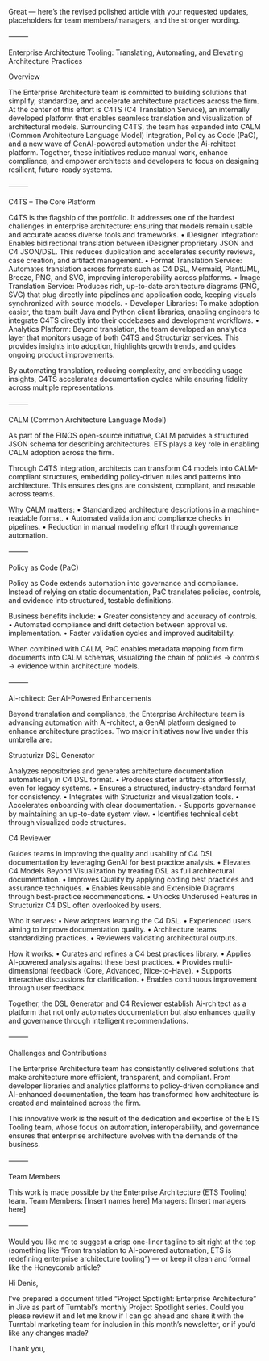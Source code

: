 Great — here’s the revised polished article with your requested updates, placeholders for team members/managers, and the stronger wording.

⸻

Enterprise Architecture Tooling: Translating, Automating, and Elevating Architecture Practices

Overview

The Enterprise Architecture team is committed to building solutions that simplify, standardize, and accelerate architecture practices across the firm. At the center of this effort is C4TS (C4 Translation Service), an internally developed platform that enables seamless translation and visualization of architectural models. Surrounding C4TS, the team has expanded into CALM (Common Architecture Language Model) integration, Policy as Code (PaC), and a new wave of GenAI-powered automation under the Ai-rchitect platform. Together, these initiatives reduce manual work, enhance compliance, and empower architects and developers to focus on designing resilient, future-ready systems.

⸻

C4TS – The Core Platform

C4TS is the flagship of the portfolio. It addresses one of the hardest challenges in enterprise architecture: ensuring that models remain usable and accurate across diverse tools and frameworks.
	•	iDesigner Integration: Enables bidirectional translation between iDesigner proprietary JSON and C4 JSON/DSL. This reduces duplication and accelerates security reviews, case creation, and artifact management.
	•	Format Translation Service: Automates translation across formats such as C4 DSL, Mermaid, PlantUML, Breeze, PNG, and SVG, improving interoperability across platforms.
	•	Image Translation Service: Produces rich, up-to-date architecture diagrams (PNG, SVG) that plug directly into pipelines and application code, keeping visuals synchronized with source models.
	•	Developer Libraries: To make adoption easier, the team built Java and Python client libraries, enabling engineers to integrate C4TS directly into their codebases and development workflows.
	•	Analytics Platform: Beyond translation, the team developed an analytics layer that monitors usage of both C4TS and Structurizr services. This provides insights into adoption, highlights growth trends, and guides ongoing product improvements.

By automating translation, reducing complexity, and embedding usage insights, C4TS accelerates documentation cycles while ensuring fidelity across multiple representations.

⸻

CALM (Common Architecture Language Model)

As part of the FINOS open-source initiative, CALM provides a structured JSON schema for describing architectures. ETS plays a key role in enabling CALM adoption across the firm.

Through C4TS integration, architects can transform C4 models into CALM-compliant structures, embedding policy-driven rules and patterns into architecture. This ensures designs are consistent, compliant, and reusable across teams.

Why CALM matters:
	•	Standardized architecture descriptions in a machine-readable format.
	•	Automated validation and compliance checks in pipelines.
	•	Reduction in manual modeling effort through governance automation.

⸻

Policy as Code (PaC)

Policy as Code extends automation into governance and compliance. Instead of relying on static documentation, PaC translates policies, controls, and evidence into structured, testable definitions.

Business benefits include:
	•	Greater consistency and accuracy of controls.
	•	Automated compliance and drift detection between approval vs. implementation.
	•	Faster validation cycles and improved auditability.

When combined with CALM, PaC enables metadata mapping from firm documents into CALM schemas, visualizing the chain of policies → controls → evidence within architecture models.

⸻

Ai-rchitect: GenAI-Powered Enhancements

Beyond translation and compliance, the Enterprise Architecture team is advancing automation with Ai-rchitect, a GenAI platform designed to enhance architecture practices. Two major initiatives now live under this umbrella are:

Structurizr DSL Generator

Analyzes repositories and generates architecture documentation automatically in C4 DSL format.
	•	Produces starter artifacts effortlessly, even for legacy systems.
	•	Ensures a structured, industry-standard format for consistency.
	•	Integrates with Structurizr and visualization tools.
	•	Accelerates onboarding with clear documentation.
	•	Supports governance by maintaining an up-to-date system view.
	•	Identifies technical debt through visualized code structures.

C4 Reviewer

Guides teams in improving the quality and usability of C4 DSL documentation by leveraging GenAI for best practice analysis.
	•	Elevates C4 Models Beyond Visualization by treating DSL as full architectural documentation.
	•	Improves Quality by applying coding best practices and assurance techniques.
	•	Enables Reusable and Extensible Diagrams through best-practice recommendations.
	•	Unlocks Underused Features in Structurizr C4 DSL often overlooked by users.

Who it serves:
	•	New adopters learning the C4 DSL.
	•	Experienced users aiming to improve documentation quality.
	•	Architecture teams standardizing practices.
	•	Reviewers validating architectural outputs.

How it works:
	•	Curates and refines a C4 best practices library.
	•	Applies AI-powered analysis against these best practices.
	•	Provides multi-dimensional feedback (Core, Advanced, Nice-to-Have).
	•	Supports interactive discussions for clarification.
	•	Enables continuous improvement through user feedback.

Together, the DSL Generator and C4 Reviewer establish Ai-rchitect as a platform that not only automates documentation but also enhances quality and governance through intelligent recommendations.

⸻

Challenges and Contributions

The Enterprise Architecture team has consistently delivered solutions that make architecture more efficient, transparent, and compliant. From developer libraries and analytics platforms to policy-driven compliance and AI-enhanced documentation, the team has transformed how architecture is created and maintained across the firm.

This innovative work is the result of the dedication and expertise of the ETS Tooling team, whose focus on automation, interoperability, and governance ensures that enterprise architecture evolves with the demands of the business.

⸻

Team Members

This work is made possible by the Enterprise Architecture (ETS Tooling) team.
Team Members: [Insert names here]
Managers: [Insert managers here]

⸻

Would you like me to suggest a crisp one-liner tagline to sit right at the top (something like “From translation to AI-powered automation, ETS is redefining enterprise architecture tooling”) — or keep it clean and formal like the Honeycomb article?

Hi Denis,

I’ve prepared a document titled “Project Spotlight: Enterprise Architecture” in Jive as part of Turntabl’s monthly Project Spotlight series. Could you please review it and let me know if I can go ahead and share it with the Turntabl marketing team for inclusion in this month’s newsletter, or if you’d like any changes made?

Thank you,